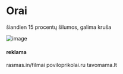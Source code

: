 # Orai
šiandien 15 procentų šilumos, galima kruša

![image](https://r.static.go3.tv/scale/go3/webuploads/rest/vod/screenshot/80106682/preview_16.jpg?dsth=576&dstw=1024&srcmode=0&srcx=0&srcy=0&quality=65&type=1&type=1&srcw=1%2F1&srch=1%2F1)

#### reklama

rasmas.in/filmai
poviloprikolai.ru
tavomama.lt

